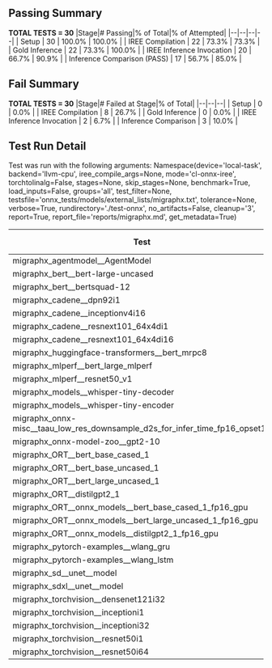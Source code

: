 ## Passing Summary

**TOTAL TESTS = 30**
|Stage|# Passing|% of Total|% of Attempted|
|--|--|--|--|
| Setup | 30 | 100.0% | 100.0% |
| IREE Compilation | 22 | 73.3% | 73.3% |
| Gold Inference | 22 | 73.3% | 100.0% |
| IREE Inference Invocation | 20 | 66.7% | 90.9% |
| Inference Comparison (PASS) | 17 | 56.7% | 85.0% |
## Fail Summary

**TOTAL TESTS = 30**
|Stage|# Failed at Stage|% of Total|
|--|--|--|
| Setup | 0 | 0.0% |
| IREE Compilation | 8 | 26.7% |
| Gold Inference | 0 | 0.0% |
| IREE Inference Invocation | 2 | 6.7% |
| Inference Comparison | 3 | 10.0% |
## Test Run Detail
Test was run with the following arguments:
Namespace(device='local-task', backend='llvm-cpu', iree_compile_args=None, mode='cl-onnx-iree', torchtolinalg=False, stages=None, skip_stages=None, benchmark=True, load_inputs=False, groups='all', test_filter=None, testsfile='onnx_tests/models/external_lists/migraphx.txt', tolerance=None, verbose=True, rundirectory='./test-onnx', no_artifacts=False, cleanup='3', report=True, report_file='reports/migraphx.md', get_metadata=True)

| Test | Exit Status | Mean Benchmark Time (ms) | Notes |
|--|--|--|--|
| migraphx_agentmodel__AgentModel | compilation | None | |
| migraphx_bert__bert-large-uncased | compilation | None | |
| migraphx_bert__bertsquad-12 | compilation | None | |
| migraphx_cadene__dpn92i1 | PASS | 152.89106084189066 | |
| migraphx_cadene__inceptionv4i16 | PASS | 4516.292790300213 | |
| migraphx_cadene__resnext101_64x4di1 | PASS | 310.22729284207645 | |
| migraphx_cadene__resnext101_64x4di16 | PASS | 4583.091483373815 | |
| migraphx_huggingface-transformers__bert_mrpc8 | PASS | 186.1452537899216 | |
| migraphx_mlperf__bert_large_mlperf | Numerics | 262.30286981444806 | |
| migraphx_mlperf__resnet50_v1 | PASS | 58.94243291199758 | |
| migraphx_models__whisper-tiny-decoder | PASS | 23.039727930244013 | |
| migraphx_models__whisper-tiny-encoder | compilation | None | |
| migraphx_onnx-misc__taau_low_res_downsample_d2s_for_infer_time_fp16_opset11 | import_model | None | |
| migraphx_onnx-model-zoo__gpt2-10 | compilation | None | |
| migraphx_ORT__bert_base_cased_1 | PASS | 50.90390611116567 | |
| migraphx_ORT__bert_base_uncased_1 | PASS | 50.84458317679282 | |
| migraphx_ORT__bert_large_uncased_1 | PASS | 137.5315635232255 | |
| migraphx_ORT__distilgpt2_1 | compiled_inference | None | |
| migraphx_ORT__onnx_models__bert_base_cased_1_fp16_gpu | Numerics | 63.02397124906719 | |
| migraphx_ORT__onnx_models__bert_large_uncased_1_fp16_gpu | Numerics | 186.5777628522159 | |
| migraphx_ORT__onnx_models__distilgpt2_1_fp16_gpu | compiled_inference | None | |
| migraphx_pytorch-examples__wlang_gru | PASS | 40.8486569326164 | |
| migraphx_pytorch-examples__wlang_lstm | PASS | 25.93918825499713 | |
| migraphx_sd__unet__model | import_model | None | |
| migraphx_sdxl__unet__model | import_model | None | |
| migraphx_torchvision__densenet121i32 | PASS | 1055.7649217468374 | |
| migraphx_torchvision__inceptioni1 | PASS | 197.26415533417216 | |
| migraphx_torchvision__inceptioni32 | PASS | 4523.45211598246 | |
| migraphx_torchvision__resnet50i1 | PASS | 55.759396873569735 | |
| migraphx_torchvision__resnet50i64 | PASS | 2550.177272913667 | |
